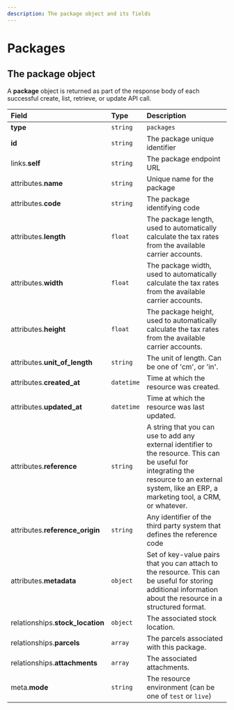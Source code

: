 ```yaml
---
description: The package object and its fields
---
```


# Packages

## The package object

A **package** object is returned as part of the response body of each successful create, list, retrieve, or update API call.

| Field | Type | Description |
| :--- | :--- | :--- |
| **type** | `string` | `packages` |
| **id** | `string` | The package unique identifier |
| links.**self** | `string` | The package endpoint URL |
| attributes.**name** | `string` | Unique name for the package |
| attributes.**code** | `string` | The package identifying code |
| attributes.**length** | `float` | The package length, used to automatically calculate the tax rates from the available carrier accounts. |
| attributes.**width** | `float` | The package width, used to automatically calculate the tax rates from the available carrier accounts. |
| attributes.**height** | `float` | The package height, used to automatically calculate the tax rates from the available carrier accounts. |
| attributes.**unit\_of\_length** | `string` | The unit of length. Can be one of 'cm', or 'in'. |
| attributes.**created\_at** | `datetime` | Time at which the resource was created. |
| attributes.**updated\_at** | `datetime` | Time at which the resource was last updated. |
| attributes.**reference** | `string` | A string that you can use to add any external identifier to the resource. This can be useful for integrating the resource to an external system, like an ERP, a marketing tool, a CRM, or whatever. |
| attributes.**reference\_origin** | `string` | Any identifier of the third party system that defines the reference code |
| attributes.**metadata** | `object` | Set of key-value pairs that you can attach to the resource. This can be useful for storing additional information about the resource in a structured format. |
| relationships.**stock\_location** | `object` | The associated stock location. |
| relationships.**parcels** | `array` | The parcels associated with this package. |
| relationships.**attachments** | `array` | The associated attachments. |
| meta.**mode** | `string` | The resource environment \(can be one of `test` or `live`\) |

